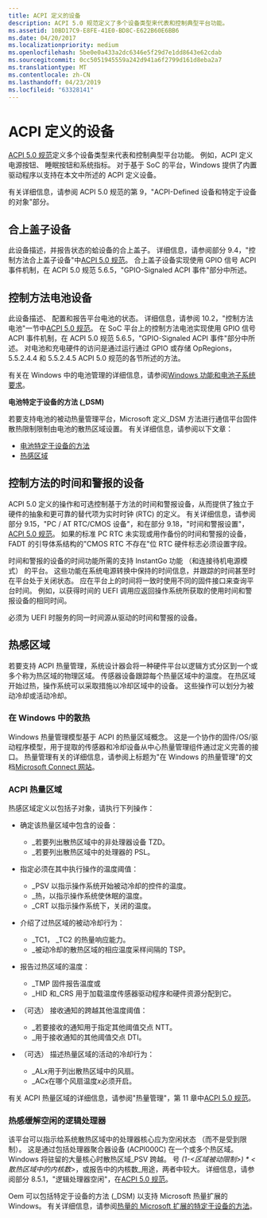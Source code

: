 ```yaml
---
title: ACPI 定义的设备
description: ACPI 5.0 规范定义了多个设备类型来代表和控制典型平台功能。
ms.assetid: 10BD17C9-E8FE-41E0-BD8C-E622B60E6BB6
ms.date: 04/20/2017
ms.localizationpriority: medium
ms.openlocfilehash: 5be0e0a433a2dc6346e5f29d7e1dd8643e62cdab
ms.sourcegitcommit: 0cc5051945559a242d941a6f2799d161d8eba2a7
ms.translationtype: MT
ms.contentlocale: zh-CN
ms.lasthandoff: 04/23/2019
ms.locfileid: "63328141"
---
```

# <a name="acpi-defined-devices"></a>ACPI 定义的设备


[ACPI 5.0 规范](https://www.uefi.org/specifications)定义多个设备类型来代表和控制典型平台功能。 例如，ACPI 定义电源按钮、 睡眠按钮和系统指标。 对于基于 SoC 的平台，Windows 提供了内置驱动程序以支持在本文中所述的 ACPI 定义设备。

有关详细信息，请参阅 ACPI 5.0 规范的第 9，"ACPI-Defined 设备和特定于设备的对象"部分。

## <a href="" id="lid"></a>合上盖子设备


此设备描述，并报告状态的蛤设备的合上盖子。 详细信息，请参阅部分 9.4，"控制方法合上盖子设备"中[ACPI 5.0 规范](https://www.uefi.org/specifications)。 合上盖子设备实现使用 GPIO 信号 ACPI 事件机制，在 ACPI 5.0 规范 5.6.5，"GPIO-Signaled ACPI 事件"部分中所述。

## <a href="" id="battery"></a>控制方法电池设备


此设备描述、 配置和报告平台电池的状态。 详细信息，请参阅 10.2，"控制方法电池"一节中[ACPI 5.0 规范](https://www.uefi.org/specifications)。 在 SoC 平台上的控制方法电池实现使用 GPIO 信号 ACPI 事件机制，在 ACPI 5.0 规范 5.6.5，"GPIO-Signaled ACPI 事件"部分中所述。 对电池和充电硬件的访问是通过运行通过 GPIO 或存储 OpRegions，5.5.2.4.4 和 5.5.2.4.5 ACPI 5.0 规范的各节所述的方法。

有关在 Windows 中的电池管理的详细信息，请参阅[Windows 功能和电池子系统要求](https://msdn.microsoft.com/library/windows/hardware/mt614876)。

**电池特定于设备的方法 (\_DSM)**

若要支持电池的被动热量管理平台，Microsoft 定义\_DSM 方法进行通信平台固件散热限制限制由电池的散热区域设置。 有关详细信息，请参阅以下文章：

-   [电池特定于设备的方法](battery-device-specific-method.md)
-   [热感区域](#thermal)

## <a href="" id="time"></a>控制方法的时间和警报的设备


ACPI 5.0 定义的操作和可选控制基于方法的时间和警报设备，从而提供了独立于硬件的抽象和更可靠的替代项为实时时钟 (RTC) 的定义。 有关详细信息，请参阅部分 9.15，"PC / AT RTC/CMOS 设备"，和在部分 9.18，"时间和警报设置"， [ACPI 5.0 规范](https://www.uefi.org/specifications)。 如果的标准 PC RTC 未实现或用作备份的时间和警报的设备，FADT 的引导体系结构的"CMOS RTC 不存在"位 RTC 硬件标志必须设置字段。

时间和警报的设备的时间功能所需的支持 InstantGo 功能 （和连接待机电源模式） 的平台。 这些功能在系统电源转换中保持的时间信息，并跟踪的时间甚至时在平台处于关闭状态。 应在平台上的时间将一致时使用不同的固件接口来查询平台时间。 例如，以获得时间的 UEFI 调用应返回操作系统所获取的使用时间和警报设备的相同时间。

必须为 UEFI 时服务的同一时间源从驱动的时间和警报的设备。

## <a href="" id="thermal"></a>热感区域


若要支持 ACPI 热量管理，系统设计器会将一种硬件平台以逻辑方式分区到一个或多个称为热区域的物理区域。 传感器设备跟踪每个热量区域中的温度。 在热区域开始过热，操作系统可以采取措施以冷却区域中的设备。 这些操作可以划分为被动冷却或活动冷却。

### <a name="thermal-management-in-windows"></a>在 Windows 中的散热

Windows 热量管理模型基于 ACPI 的热量区域概念。 这是一个协作的固件/OS/驱动程序模型，用于提取的传感器和冷却设备从中心热量管理组件通过定义完善的接口。 热量管理有关的详细信息，请参阅上标题为"在 Windows 的热量管理"的文档[Microsoft Connect 网站](http://connect.microsoft.com/site1304/Downloads/DownloadDetails.aspx?DownloadID=48106)。

### <a name="acpi-thermal-zones"></a>ACPI 热量区域

热感区域定义以包括子对象，请执行下列操作：

-   确定该热量区域中包含的设备：

    -   \_若要列出散热区域中的非处理器设备 TZD。
    -   \_若要列出散热区域中的处理器的 PSL。
-   指定必须在其中执行操作的温度阈值：

    -   \_PSV 以指示操作系统开始被动冷却的控件的温度。
    -   \_热，以指示操作系统使休眠的温度。
    -   \_CRT 以指示操作系统下，关闭的温度。
-   介绍了过热区域的被动冷却行为：

    -   \_TC1， \_TC2 的热量响应能力。
    -   \_被动冷却的散热区域的相应温度采样间隔的 TSP。
-   报告过热区域的温度：

    -   \_TMP 固件报告温度或
    -   \_HID 和\_CRS 用于加载温度传感器驱动程序和硬件资源分配到它。
-   （可选） 接收通知的跨越其他温度阈值：

    -   \_若要接收的通知用于指定其他阈值交点 NTT。
    -   \_用于接收通知的其他阈值交点 DTI。
-   （可选） 描述热量区域的活动的冷却行为：

    -   \_AL*x*用于列出散热区域中的风扇。
    -   \_AC*x*在哪个风扇温度*x*必须开启。

有关 ACPI 热量区域的详细信息，请参阅"热量管理"，第 11 章中[ACPI 5.0 规范](https://www.uefi.org/specifications)。

### <a name="logical-processor-idling-as-a-thermal-mitigation"></a>热感缓解空闲的逻辑处理器

该平台可以指示给系统散热区域中的处理器核心应为空闲状态 （而不是受到限制）。 这是通过包括处理器聚合器设备 (ACPI000C) 在一个或多个热区域。 Windows 将驻留的大量核心时散热区域\_PSV 跨越。 号 *(1-&lt;区域被动限制&gt;) \* &lt;散热区域中的内核数&gt;*，或报告中的内核数\_用途，两者中较大。 详细信息，请参阅部分 8.5.1，"逻辑处理器空闲"，在[ACPI 5.0 规范](https://www.uefi.org/specifications)。

Oem 可以包括特定于设备的方法 (\_DSM) 以支持 Microsoft 热量扩展的 Windows。 有关详细信息，请参阅[热量的 Microsoft 扩展的特定于设备的方法](device-specific-method-for-microsoft-thermal-extensions.md)。

 

 





